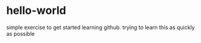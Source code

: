 # hello-world
simple exercise to get started learning github. 
trying to learn this as quickly as possible
